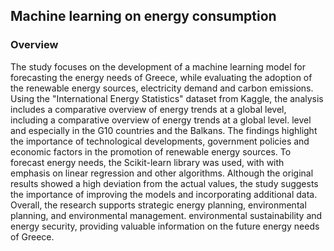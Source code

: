 ## Machine learning on energy consumption

### Overview 
The study focuses on the development of a machine learning model for
forecasting the energy needs of Greece, while evaluating the adoption of the
renewable energy sources, electricity demand and carbon emissions.
Using the "International Energy Statistics" dataset from Kaggle, the
analysis includes a comparative overview of energy trends at a global level, including a comparative overview of energy trends at a global level.
level and especially in the G10 countries and the Balkans. The findings highlight the importance of
technological developments, government policies and economic
factors in the promotion of renewable energy sources.
To forecast energy needs, the Scikit-learn library was used, with
with emphasis on linear regression and other algorithms. Although the original
results showed a high deviation from the actual values, the study suggests the
importance of improving the models and incorporating additional data.
Overall, the research supports strategic energy planning, environmental planning, and environmental management.
environmental sustainability and energy security, providing valuable information on the
future energy needs of Greece.


